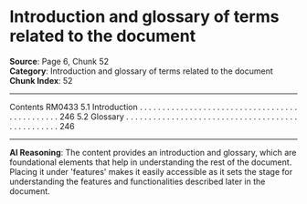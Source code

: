 # Introduction and glossary of terms related to the document

**Source**: Page 6, Chunk 52  
**Category**: Introduction and glossary of terms related to the document  
**Chunk Index**: 52

---

Contents RM0433
5.1 Introduction . . . . . . . . . . . . . . . . . . . . . . . . . . . . . . . . . . . . . . . . . . . . . . 246
5.2 Glossary . . . . . . . . . . . . . . . . . . . . . . . . . . . . . . . . . . . . . . . . . . . . . . . . . 246

---

**AI Reasoning**: The content provides an introduction and glossary, which are foundational elements that help in understanding the rest of the document. Placing it under 'features' makes it easily accessible as it sets the stage for understanding the features and functionalities described later in the document.

